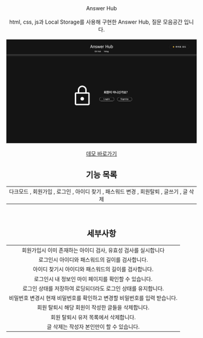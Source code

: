 <center>Answer Hub</center>
  
  <br>
<center>
html, css, js과 Local Storage를 사용해 구현한 Answer Hub, 질문 모음공간 입니다.
<br><br>
<img src="./main.png" alt="메인 이미지">

<br>

[데모 바로가기](https://notice-board-mu.vercel.app/)

## 기능 목록

|                                                                                          |
| :--------------------------------------------------------------------------------------: |
| 다크모드 , 회원가입 , 로그인 , 아이디 찾기 , 패스워드 변경 , 회원탈퇴 , 글쓰기 , 글 삭제 |

<br>

## 세부사항

|                                                                           |
| :-----------------------------------------------------------------------: |
|      회원가입시 이미 존재하는 아이디 검사, 유효성 검사를 실시합니다       |
|              로그인시 아이디와 패스워드의 길이를 검사합니다.              |
|           아이디 찾기시 아이디와 패스워드의 길이를 검사합니다.            |
|           로그인시 내 정보인 마이 페이지를 확인할 수 있습니다.            |
|       로그인 상태를 저장하여 로딩되더라도 로그인 상태를 유지합니다.       |
| 비밀번호 변경시 현재 비밀번호를 확인하고 변경할 비밀번호를 입력 받습니다. |
|             회원 탈퇴시 해당 회원이 작성한 글들을 삭제합니다.             |
|                   회원 탈퇴시 유저 목록에서 삭제합니다.                   |
|                 글 삭제는 작성자 본인만이 할 수 있습니다.                 |

</center>
